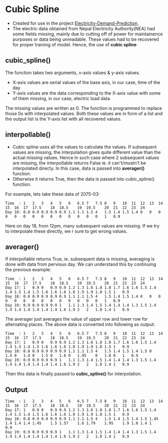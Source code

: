 # Cubic Spline
- Created for use in the project [Electricity-Demand-Prediction](https://github.com/Ishan5hrestha/Electricity-Demand-Prediction).  
- The electric data obtained from Nepal Electricity Authority(NEA) had some fields missing, mainly due to cutting off of power for maintainence purposes or data being unreadable. These values had to be recovered for proper training of model. Hence, the use of **cubic spline**
## cubic_spline()
The function takes two arguments, x-axis values & y-axis values.  
- X-axis values are serial values of the base axis, in our case, time of the day
- Y-axis values are the data corresponding to the X-axis value with some of them missing, in our case, electric load data

The missing values are written as 0. The function is programmed to replace those 0s with interpolated values.
Both these values are in form of a list and the output list is the Y-axis list with all recovered values.

## interpollable()
- Cubic spline uses all the values to calculate the values. If subsequent values are missing, the interpolation gives quite different value than the actual missing values. Hence in such case where 2 subsequent values are missing, the interpollable returns False ie. it can't/mustn't be interpolated directy. In this case, data is passed into **averager()** function.  
- Otherwise it returns True, then the data is passed into cubic_spline() function.


For example, lets take these data of 2075-03:
```
Time  : 1	2	3	4	5	6	6.5	7	7.5	8	9	10	11	12	13	14	15	16	17	17.5	18	18.5	19	19.5	20	21	22	23	24
Day 18: 0.8	0.9	0.9	0.9	0.9	1.1	1.1	1.5	4	1.5	1.4	1.5	1.4	0	0	0	0	0	0	0	0	0	0	0	0	0	0	1	0.9

```
Here on day 18, from 12pm, many subsequent values are missing. If we try to interpolate these directly, we r sure to get wrong values.

## averager()
If interpollable returns True, ie. subsequent data is missing, averaging is done with data from pervious day. We can understand this by continuing the previous example:
```
Time  : 1	2	3	4	5	6	6.5	7	7.5	8	9	10	11	12	13	14	15	16	17	17.5	18	18.5	19	19.5	20	21	22	23	24
Day 17: 1	0.9	0	0.9	0.9	1.2	1.3	1.6	1.8	1.8	1.7	1.6	1.6	1.5	1.4	1.4	1.5	1.4	1.5	1.6	1.6	1.6	1.8	1.9	1.9	1.8	1.5	1	0.9
Day 18: 0.8	0.9	0.9	0.9	0.9	1.1	1.1	1.5	4	1.5	1.4	1.5	1.4	0	0	0	0	0	0	0	0	0	0	0	0	0	0	1	0.9
Day 19: 0.9	0.9	0.9	0.9	1	1.1	1.3	1.4	1.5	1.4	1.4	1.4	1.3	1.5	1.4	1.4	1.4	1.4	1.4	1.4	1.4	1.6	1.9	2	2	1.8	1.4	1	0.9

```
The averager just averages the value of upper row and lower row for alternating places. The above data is converted into following as output:

```
Time  : 1	2	3	4	5	6	6.5	7	7.5	8	9	10	11	12	13	14	15	16	17	17.5	18	18.5	19	19.5	20	21	22	23	24
Day 17: 1	0.9	0	0.9	0.9	1.2	1.3	1.6	1.8	1.8	1.7	1.6	1.6	1.5	1.4	1.4	1.5	1.4	1.5	1.6	1.6	1.6	1.8	1.9	1.9	1.8	1.5	1	0.9
Day 18: 0.8	0.9	0.9	0.9	0.9	1.1	1.1	1.5	4	1.5	1.4	1.5	1.4	1.5	0	1.4	0	1.4	0	1.5	0	1.6	0	1.95	0	1.8	0	1	0.9
Day 19: 0.9	0.9	0.9	0.9	1	1.1	1.3	1.4	1.5	1.4	1.4	1.4	1.3	1.5	1.4	1.4	1.4	1.4	1.4	1.4	1.4	1.6	1.9	2	2	1.8	1.4	1	0.9

```
Then this data is finally passed to **cubic_spline()** for interpolation.
## Output
```
Time  : 1	2	3	4	5	6	6.5	7	7.5	8	9	10	11	12	13	14	15	16	17	17.5	18	18.5	19	19.5	20	21	22	23	24
Day 17: 1	0.9	0	0.9	0.9	1.2	1.3	1.6	1.8	1.8	1.7	1.6	1.6	1.5	1.4	1.4	1.5	1.4	1.5	1.6	1.6	1.6	1.8	1.9	1.9	1.8	1.5	1	0.9
Day 18: 0.8	0.9	0.9	0.9	0.9	1.1	1.1	1.5	4	1.5	1.4	1.5	1.4	1.5	1.45	1.4	1.4	1.4	1.45	1.5	1.57	1.6	1.79	1.95	1.9	1.8	1.4	1	0.9
Day 19: 0.9	0.9	0.9	0.9	1	1.1	1.3	1.4	1.5	1.4	1.4	1.4	1.3	1.5	1.4	1.4	1.4	1.4	1.4	1.4	1.4	1.6	1.9	2	2	1.8	1.4	1	0.9

```
